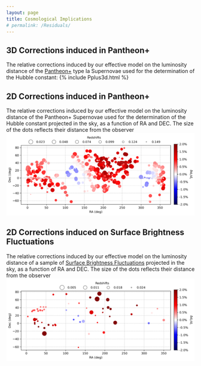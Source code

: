 ```yaml
---
layout: page
title: Cosmological Implications
# permalink: /Residuals/
---
```

## 3D Corrections induced in Pantheon+ 

The relative corrections induced by our effective model on the luminosity distance of the [Pantheon+](https://github.com/PantheonPlusSH0ES/DataRelease) type Ia Supernovae used for the determination of the Hubble constant: {% include Pplus3d.html %}

## 2D Corrections induced in Pantheon+ 
The relative corrections induced by our effective model on the luminosity distance of the Pantheon+ Supernovae used for the determination of the Hubble constant projected in the sky, as a function of RA and DEC. The size of the dots reflects their distance from the observer ![Pantheon+_RA_DEC](images/Sn1aH0_corr_Radec.png)

## 2D Corrections induced on Surface Brightness Fluctuations 
The relative corrections induced by our effective model on the luminosity distance of a sample of [Surface Brightness Fluctuations](https://iopscience.iop.org/article/10.3847/1538-4365/ac01e7)  projected in the sky, as a function of RA and DEC. The size of the dots reflects their distance from the observer ![SBF_RA_DEC](images/sbf_corr_Radec.png)

